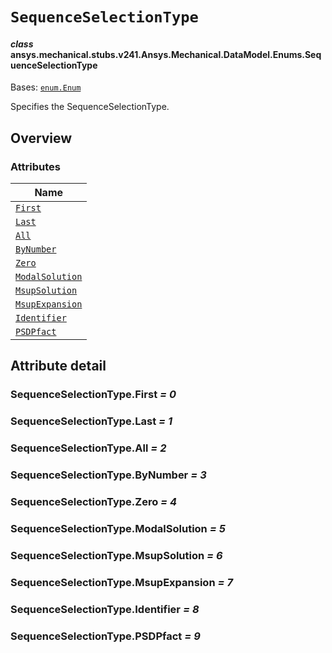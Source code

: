 # `SequenceSelectionType`

<a id="ansys.mechanical.stubs.v241.Ansys.Mechanical.DataModel.Enums.SequenceSelectionType"></a>

#### *class* ansys.mechanical.stubs.v241.Ansys.Mechanical.DataModel.Enums.SequenceSelectionType

Bases: [`enum.Enum`](https://docs.python.org/3/library/enum.html#enum.Enum)

Specifies the SequenceSelectionType.

<!-- !! processed by numpydoc !! -->

<a id="overview"></a>

## Overview

### Attributes

| Name |
| --------------------------------------------------------- |
| [`First`](#SequenceSelectionType.First) |
| [`Last`](#SequenceSelectionType.Last) |
| [`All`](#SequenceSelectionType.All) |
| [`ByNumber`](#SequenceSelectionType.ByNumber) |
| [`Zero`](#SequenceSelectionType.Zero) |
| [`ModalSolution`](#SequenceSelectionType.ModalSolution) |
| [`MsupSolution`](#SequenceSelectionType.MsupSolution) |
| [`MsupExpansion`](#SequenceSelectionType.MsupExpansion) |
| [`Identifier`](#SequenceSelectionType.Identifier) |
| [`PSDPfact`](#SequenceSelectionType.PSDPfact) |

<a id="attribute-detail"></a>

## Attribute detail

<a id="SequenceSelectionType.First"></a>

### SequenceSelectionType.First *= 0*

<a id="SequenceSelectionType.Last"></a>

### SequenceSelectionType.Last *= 1*

<a id="SequenceSelectionType.All"></a>

### SequenceSelectionType.All *= 2*

<a id="SequenceSelectionType.ByNumber"></a>

### SequenceSelectionType.ByNumber *= 3*

<a id="SequenceSelectionType.Zero"></a>

### SequenceSelectionType.Zero *= 4*

<a id="SequenceSelectionType.ModalSolution"></a>

### SequenceSelectionType.ModalSolution *= 5*

<a id="SequenceSelectionType.MsupSolution"></a>

### SequenceSelectionType.MsupSolution *= 6*

<a id="SequenceSelectionType.MsupExpansion"></a>

### SequenceSelectionType.MsupExpansion *= 7*

<a id="SequenceSelectionType.Identifier"></a>

### SequenceSelectionType.Identifier *= 8*

<a id="SequenceSelectionType.PSDPfact"></a>

### SequenceSelectionType.PSDPfact *= 9*


